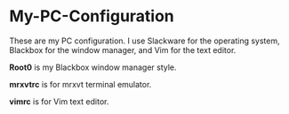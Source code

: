 # My-PC-Configuration
<p>These are my PC configuration. I use Slackware for the operating system, Blackbox for the window manager, and Vim for the text editor.</p>

<p><b>Root0</b> is my Blackbox window manager style.</p>

<p><b>mrxvtrc</b> is for mrxvt terminal emulator.</p>

<p><b>vimrc</b> is for Vim text editor.</p>
